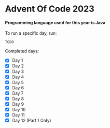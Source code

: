 # Advent Of Code 2023

#### Programming language used for this year is Java

To run a specific day, run:
```
TODO
```

Completed days:
- [x] Day 1
- [x] Day 2
- [x] Day 3
- [x] Day 4
- [x] Day 5
- [x] Day 6
- [x] Day 7
- [x] Day 8
- [x] Day 9
- [x] Day 10
- [x] Day 11
- [x] Day 12 (Part 1 Only)